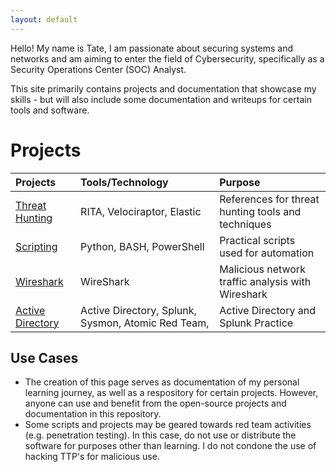 ```yaml
---
layout: default
---
```


Hello! My name is Tate, I am passionate about securing systems and networks and am aiming to enter the field of Cybersecurity, specifically as a Security Operations Center (SOC) Analyst. 

This site primarily contains projects and documentation that showcase my skills - but will also include some documentation and writeups for certain tools and software.

# Projects

| Projects        | Tools/Technology          | Purpose |
|:-------------|:------------------|:------|
| [Threat Hunting](./threathunting/)     | RITA, Velociraptor, Elastic                          | References for threat hunting tools and techniques  |
| [Scripting](./Scripting/)              | Python, BASH, PowerShell                             | Practical scripts used for automation               |
| [Wireshark](./Wireshark/)              | WireShark                                            | Malicious network traffic analysis with Wireshark   |
| [Active Directory](./ActiveDirectory/) | Active Directory, Splunk, Sysmon, Atomic Red Team,   | Active Directory and Splunk Practice                |

## Use Cases
* The creation of this page serves as documentation of my personal learning journey, as well as a respository for certain projects. However, anyone can use and benefit from the open-source projects and documentation in this repository.
* Some scripts and projects may be geared towards red team activities (e.g. penetration testing). In this case, do not use or distribute the software for purposes other than learning. I do not condone the use of hacking TTP's for malicious use.
